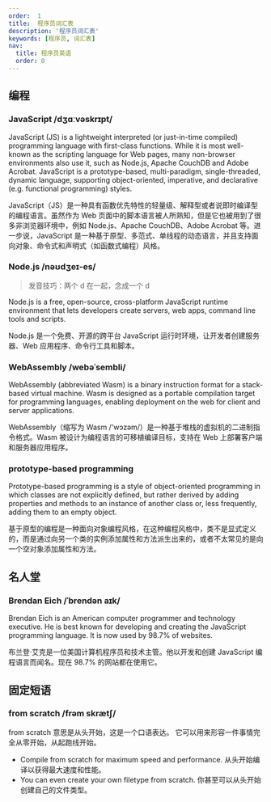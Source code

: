 ```yaml
---
order:  1
title:  程序员词汇表
description: '程序员词汇表'
keywords: [程序员, 词汇表]
nav:
  title: 程序员英语
  order: 0
---
```


## 编程

### JavaScript /dʒɑːvəskrɪpt/

JavaScript (JS) is a lightweight interpreted (or just-in-time compiled) programming language with first-class functions. While it is most well-known as the scripting language for Web pages, many non-browser environments also use it, such as Node.js, Apache CouchDB and Adobe Acrobat. JavaScript is a prototype-based, multi-paradigm, single-threaded, dynamic language, supporting object-oriented, imperative, and declarative (e.g. functional programming) styles.

JavaScript（JS）是一种具有函数优先特性的轻量级、解释型或者说即时编译型的编程语言。虽然作为 Web 页面中的脚本语言被人所熟知，但是它也被用到了很多非浏览器环境中，例如 Node.js、Apache CouchDB、Adobe Acrobat 等。进一步说，JavaScript 是一种基于原型、多范式、单线程的动态语言，并且支持面向对象、命令式和声明式（如函数式编程）风格。

### Node.js /nəʊdʒeɪ-es/

> 发音技巧：两个 d 在一起，念成一个 d

Node.js is a free, open-source, cross-platform JavaScript runtime environment that lets developers create servers, web apps, command line tools and scripts.

Node.js 是一个免费、开源的跨平台 JavaScript 运行时环境，让开发者创建服务器、Web 应用程序、命令行工具和脚本。

### WebAssembly /webəˈsembli/

WebAssembly (abbreviated Wasm) is a binary instruction format for a stack-based virtual machine. Wasm is designed as a portable compilation target for programming languages, enabling deployment on the web for client and server applications.

WebAssembly（缩写为 Wasm /'wɔzəm/）是一种基于堆栈的虚拟机的二进制指令格式。Wasm 被设计为编程语言的可移植编译目标，支持在 Web 上部署客户端和服务器应用程序。

### prototype-based programming

Prototype-based programming is a style of object-oriented programming in which classes are not explicitly defined, but rather derived by adding properties and methods to an instance of another class or, less frequently, adding them to an empty object.

基于原型的编程是一种面向对象编程风格，在这种编程风格中，类不是显式定义的，而是通过向另一个类的实例添加属性和方法派生出来的，或者不太常见的是向一个空对象添加属性和方法。

## 名人堂

### Brendan Eich /ˈbrendən aɪk/

Brendan Eich is an American computer programmer and technology executive. He is best known for developing and creating the JavaScript programming language. It is now used by 98.7% of websites.

布兰登·艾克是一位美国计算机程序员和技术主管。他以开发和创建 JavaScript 编程语言而闻名。现在 98.7% 的网站都在使用它。

## 固定短语

### from scratch /frəm skrætʃ/

from scratch 意思是从头开始，这是一个口语表达。 它可以用来形容一件事情完全从零开始，从起跑线开始。

- Compile from scratch for maximum speed and performance. 从头开始编译以获得最大速度和性能。
- You can even create your own filetype from scratch. 你甚至可以从头开始创建自己的文件类型。
